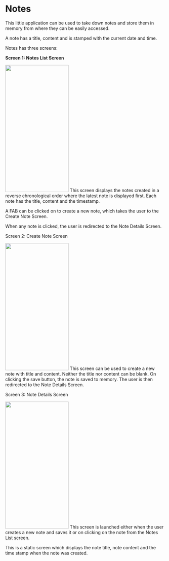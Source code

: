 # Notes
This little application can be used to take down notes and store them in memory from where they can be easily accessed.

A note has a title, content and is stamped with the current date and time.

Notes has three screens:

<b>Screen 1: Notes List Screen</b>

<img src = "https://user-images.githubusercontent.com/60269503/74525403-085ff480-4f47-11ea-9d47-763346a18297.png" width = "200" height = "400"/>
This screen displays the notes created in a reverse chronological order where the latest note is displayed first. Each note has the title, content and the timestamp.

A FAB can be clicked on to create a new note, which takes the user to the Create Note Screen.

When any note is clicked, the user is redirected to the Note Details Screen.

Screen 2: Create Note Screen

<img src = "https://user-images.githubusercontent.com/60269503/74525422-157ce380-4f47-11ea-9ae8-695eff24786a.png" width = "200" height = "400"/>
This screen can be used to create a new note with title and content. Neither the title nor content can be blank. On clicking the save button, the note is saved to memory. The user is then redirected to the Note Details Screen.

Screen 3: Note Details Screen

<img src = "https://user-images.githubusercontent.com/60269503/74525414-0eee6c00-4f47-11ea-8848-51786e924c82.png" width = "200" height = "400"/>
This screen is launched either when the user creates a new note and saves it or on clicking on the note from the Notes List screen.

This is a static screen which displays the note title, note content and the time stamp when the note was created.



